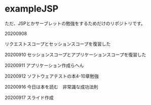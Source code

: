 # exampleJSP

ただ、JSPとかサーブレットの勉強をするためだけのリポジトリです。

20200908

リクエストスコープとセッションスコープを復習した

20200910
セッションスコープとアプリケーションスコープを復習した

20200911
アプリケーション作成らへん

20200912
ソフトウェアテストの本4-10章勉強

20200916
今日は本を読む　非常識な成功法則

20200917
スライド作成
